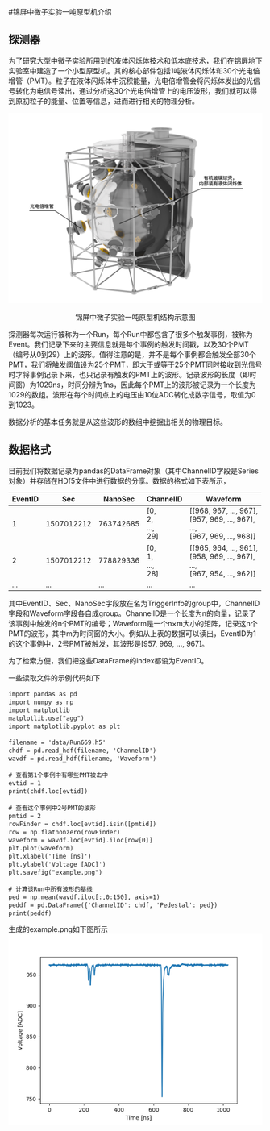 #锦屏中微子实验一吨原型机介绍

## 探测器

为了研究大型中微子实验所用到的液体闪烁体技术和低本底技术，我们在锦屏地下实验室中建造了一个小型原型机。其的核心部件包括1吨液体闪烁体和30个光电倍增管（PMT）。粒子在液体闪烁体中沉积能量，光电倍增管会将闪烁体发出的光信号转化为电信号读出，通过分析这30个光电倍增管上的电压波形，我们就可以得到原初粒子的能量、位置等信息，进而进行相关的物理分析。

![detector.png](.\detector.png)
<center>锦屏中微子实验一吨原型机结构示意图</center>

探测器每次运行被称为一个Run，每个Run中都包含了很多个触发事例，被称为Event。我们记录下来的主要信息就是每个事例的触发时间戳，以及30个PMT（编号从0到29）上的波形。值得注意的是，并不是每个事例都会触发全部30个PMT，我们将触发阈值设为25个PMT，即大于或等于25个PMT同时接收到光信号时才将事例记录下来，也只记录有触发的PMT上的波形。记录波形的长度（即时间窗）为1029ns，时间分辨为1ns，因此每个PMT上的波形被记录为一个长度为1029的数组。波形在每个时间点上的电压由10位ADC转化成数字信号，取值为0到1023。

数据分析的基本任务就是从这些波形的数组中挖掘出相关的物理目标。

## 数据格式

目前我们将数据记录为pandas的DataFrame对象（其中ChannelID字段是Series对象）并存储在HDf5文件中进行数据的分享。数据的格式如下表所示，

| EventID | Sec | NanoSec | ChannelID | Waveform|
|--------|--------|--------|--------|--------|
|   1     |    1507012212    |   763742685     |     [0,<br />2,<br />...,<br />29]   |  [[968, 967, ..., 967],<br />[957, 969, ..., 967],<br />...,<br />[967, 969, ..., 968]]      |
|   2     |    1507012212    |   778829336     |     [0,<br />1,<br />...,<br />28]   |  [[965, 964, ..., 961],<br />[958, 969, ..., 967],<br />...,<br />[967, 954, ..., 962]]      |
|   ...     |    ...    |   ...     |     ...   | ...      |

其中EventID、Sec、NanoSec字段放在名为TriggerInfo的group中，ChannelID字段和Waveform字段各自成group。ChannelID是一个长度为n的向量，记录了该事例中触发的n个PMT的编号；Waveform是一个n×m大小的矩阵，记录这n个PMT的波形，其中m为时间窗的大小。例如从上表的数据可以读出，EventID为1的这个事例中，2号PMT被触发，其波形是[957, 969, ..., 967]。

为了检索方便，我们把这些DataFrame的index都设为EventID。

一些读取文件的示例代码如下
```
import pandas as pd
import numpy as np
import matplotlib
matplotlib.use("agg")
import matplotlib.pyplot as plt

filename = 'data/Run669.h5'
chdf = pd.read_hdf(filename, 'ChannelID')
wavdf = pd.read_hdf(filename, 'Waveform')

# 查看第1个事例中有哪些PMT被击中
evtid = 1
print(chdf.loc[evtid])

# 查看这个事例中2号PMT的波形
pmtid = 2
rowFinder = chdf.loc[evtid].isin([pmtid])
row = np.flatnonzero(rowFinder)
waveform = wavdf.loc[evtid].iloc[row[0]]
plt.plot(waveform)
plt.xlabel('Time [ns]')
plt.ylabel('Voltage [ADC]')
plt.savefig("example.png")

# 计算该Run中所有波形的基线
ped = np.mean(wavdf.iloc[:,0:150], axis=1)
peddf = pd.DataFrame({'ChannelID': chdf, 'Pedestal': ped})
print(peddf)
```
生成的example.png如下图所示
![example.png](.\example.png)

